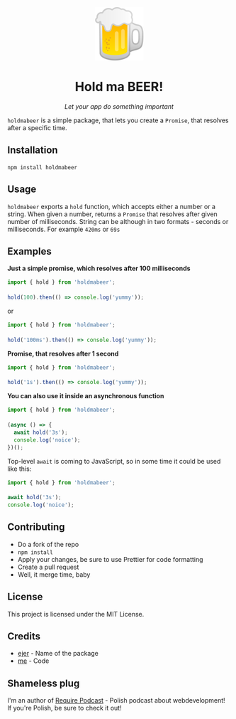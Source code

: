 <p align="center">
  <img src="beer.png" />
</p>
<h1 align="center">Hold ma BEER!</h1>
<p align="center"><i>Let your app do something important</i></p>

`holdmabeer` is a simple package, that lets you create a `Promise`, that resolves after a specific time.

## Installation

```
npm install holdmabeer
```

## Usage

`holdmabeer` exports a `hold` function, which accepts either a number or a string. When given a number, returns a `Promise` that resolves after given number of milliseconds. String can be although in two formats - seconds or milliseconds. For example `420ms` or `69s`

## Examples

**Just a simple promise, which resolves after 100 milliseconds**

```js
import { hold } from 'holdmabeer';

hold(100).then(() => console.log('yummy'));
```

or

```js
import { hold } from 'holdmabeer';

hold('100ms').then(() => console.log('yummy'));
```

**Promise, that resolves after 1 second**

```js
import { hold } from 'holdmabeer';

hold('1s').then(() => console.log('yummy'));
```

**You can also use it inside an asynchronous function**

```js
import { hold } from 'holdmabeer';

(async () => {
  await hold('3s');
  console.log('noice');
})();
```

Top-level `await` is coming to JavaScript, so in some time it could be used like this:

```js
import { hold } from 'holdmabeer';

await hold('3s');
console.log('noice');
```

## Contributing

- Do a fork of the repo
- `npm install`
- Apply your changes, be sure to use Prettier for code formatting
- Create a pull request
- Well, it merge time, baby

## License

This project is licensed under the MIT License.

## Credits

- [ejer](https://github.com/datejer) - Name of the package
- [me](https://github.com/AdamSiekierski) - Code

## Shameless plug

I'm an author of [Require Podcast](https://require.podcast.gq) - Polish podcast about webdevelopment! If you're Polish, be sure to check it out!

